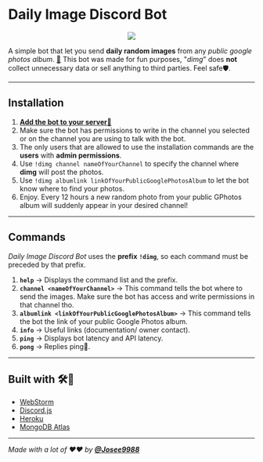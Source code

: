 # **Daily Image Discord Bot**

<p align="center">
   <a href="https://discord.com/oauth2/authorize?client_id=806274731245436960&permissions=3072&scope=bot">
     <img src="https://i.imgur.com/gZgo0no.png">
   </a>
</p>

A simple bot that let you send **daily random images** from any *public google photos
album*. **[🤖](https://discord.com/oauth2/authorize?client_id=806274731245436960&permissions=3072&scope=bot
)**
This bot was made for fun purposes, "*dimg*" does **not** collect unnecessary data or sell anything to third parties. Feel
safe🛡️.

---

## **Installation**

1. **[Add the bot to your server🤖](https://discord.com/oauth2/authorize?client_id=806274731245436960&permissions=3072&scope=bot
   )**
2. Make sure the bot has permissions to write in the channel you selected or on the channel you are using to talk with
   the bot.
3. The only users that are allowed to use the installation commands are the **users** with **admin permissions**.   
4. Use `!dimg channel nameOfYourChannel` to specify the channel where **dimg** will post the photos.
5. Use `!dimg albumlink linkOfYourPublicGooglePhotosAlbum` to let the bot know where to find your photos.
6. Enjoy. Every 12 hours a new random photo from your public GPhotos album will suddenly appear in your desired channel!

---

## **Commands**

*Daily Image Discord Bot* uses the **prefix** **`!dimg`**, so each command must be preceded by that prefix.

1. **`help`** -> Displays the command list and the prefix.
2. **`channel <nameOfYourChannel>`** -> This command tells the bot where to send the images. Make sure the bot has
   access and write permissions in that channel tho.
3. **`albumlink <linkOfYourPublicGooglePhotosAlbum>`** ->  This command tells the bot the link of your public Google
   Photos album.
4. **`info`** -> Useful links (documentation/ owner contact).
5. **`ping`** -> Displays bot latency and API latency.
6. **`pong`** -> Replies ping🤪.

---

## **Built with** 🛠️🔧

- [WebStorm](https://www.jetbrains.com/webstorm/)
- [Discord.js](https://discord.js.org/#/)
- [Heroku](https://heroku.com/)
- [MongoDB Atlas](https://www.mongodb.com/cloud/atlas)

---

_Made with a lot of ❤️❤️ by **[@Josee9988](https://github.com/Josee9988)**_
